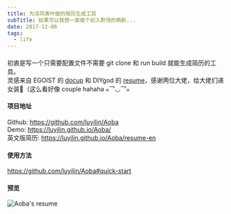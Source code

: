 ```yaml
---
title: 为凉风青叶做的简历生成工具
subTitle: 如果可以我想一直做个初入职场的萌新...
date: 2017-12-06
tags:
  - life
---
```


#### 

初衷是写一个只需要配置文件不需要 git clone 和 run build 就能生成简历的工具。<br/>
灵感来自 EGOIST 的 [docup](https://github.com/egojump/docup) 和 DIYgod 的 [resume](https://github.com/DIYgod/Resume)，感谢两位大佬，给大佬们递女装👗（这么看好像 couple hahaha ๑乛◡乛๑

#### 项目地址
Github: https://github.com/luyilin/Aoba <!--more--> <br>
Demo: https://luyilin.github.io/Aoba/<br>
英文版简历: https://luyilin.github.io/Aoba/resume-en

#### 使用方法
https://github.com/luyilin/Aoba#quick-start

#### 预览
![Aoba's resume](https://wx1.sinaimg.cn/mw690/a2117cdbly1fmimehr5z7j21kw20te81.jpg)


